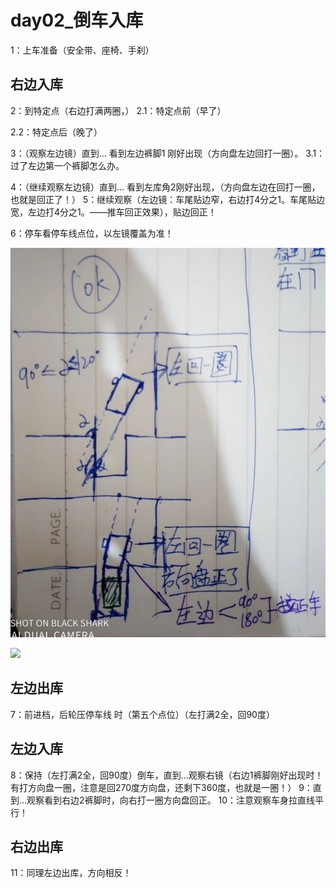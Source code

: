 # day02_倒车入库

1：上车准备（安全带、座椅、手刹）

## 右边入库

2：到特定点（右边打满两圈，）
  2.1：特定点前（早了）


  2.2：特定点后（晚了）

3：（观察左边镜）直到…  看到左边裤脚1 刚好出现（方向盘左边回打一圈）。
 3.1：过了左边第一个裤脚怎么办。
       

4：（继续观察左边镜）直到… 看到左库角2刚好出现，（方向盘左边在回打一圈，也就是回正了！）
5：继续观察（左边镜：车尾贴边窄，右边打4分之1。车尾贴边宽，左边打4分之1。——推车回正效果），贴边回正！

6：停车看停车线点位，以左镜覆盖为准！

![](image/微信图片_20220720221056.jpg )



![](image/微信图片_20220720221039-17220727931162.jpg)





## 左边出库

7：前进档，后轮压停车线   时（第五个点位）（左打满2全，回90度）

## 左边入库

8：保持（左打满2全，回90度）倒车，直到…观察右镜（右边1裤脚刚好出现时！有打方向盘一圈，注意是回270度方向盘，还剩下360度，也就是一圈！）
9：直到…观察看到右边2裤脚时，向右打一圈方向盘回正。
10：注意观察车身拉直线平行！

## 右边出库

11：同理左边出库，方向相反！
